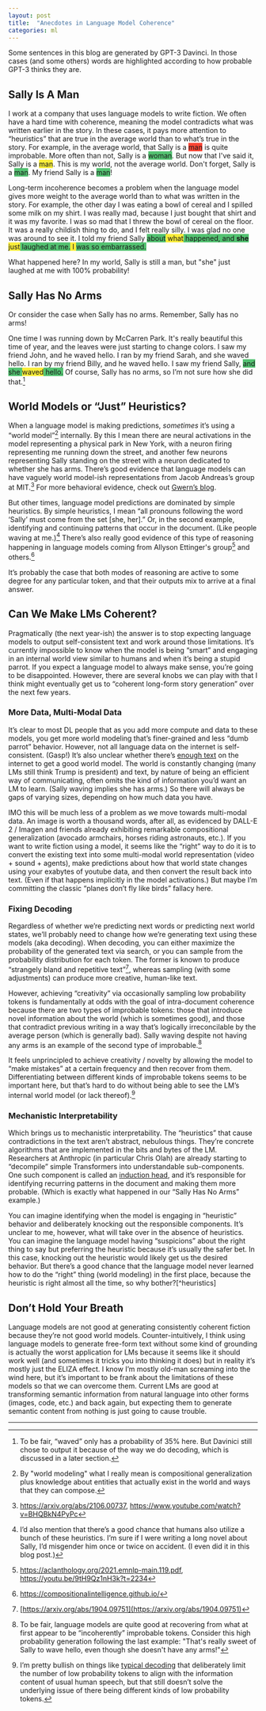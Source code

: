 ```yaml
---
layout: post
title:  "Anecdotes in Language Model Coherence"
categories: ml
---
```

<style>
.green {
  background-color: #53c271
}
.yellow {
  background-color: #faed39
}
.red {
  background-color: #fa4534
}
</style>
Some sentences in this blog are generated by GPT-3 Davinci. In those cases (and some others) words are highlighted according to how probable GPT-3 thinks they are.

## Sally Is A Man

I work at a company that uses language models to write fiction. We often have a hard time with coherence, meaning the model contradicts what was written earlier in the story. In these cases, it pays more attention to “heuristics” that are true in the average world than to what’s true in the story. For example, in the average world, that Sally is a <span class="red">man</span> is quite improbable. More often than not, Sally is a <span class="green">woman</span>. But now that I've said it, Sally is a <span class="yellow">man</span>. This is my world, not the average world. Don't forget, Sally is a <span class="green">man</span>. My friend Sally is a <span class="green">man</span>!

Long-term incoherence becomes a problem when the language model gives more weight to the average world than to what was written in the story. For example, the other day I was eating a bowl of cereal and I spilled some milk on my shirt. I was really mad, because I just bought that shirt and it was my favorite. I was so mad that I threw the bowl of cereal on the floor. It was a really childish thing to do, and I felt really silly. I was glad no one was around to see it. I told my friend Sally <span class="green">about</span><span class="yellow"> what</span><span class="green"> happened, and **she** </span><span class="yellow">just</span><span class="green"> laughed at me.</span><span class="yellow"> I </span><span class="green"> was so embarrassed.</span>

What happened here? In my world, Sally is still a man, but "she" just laughed at me with 100% probability!

## Sally Has No Arms

Or consider the case when Sally has no arms. Remember, Sally has no arms!

One time I was running down by McCarren Park. It's really beautiful this time of year, and the leaves were just starting to change colors. I saw my friend John, and he waved hello. I ran by my friend Sarah, and she waved hello. I ran by my friend Billy, and he waved hello. I saw my friend Sally, <span class="green">and she </span><span class="yellow">waved</span><span class="green"> hello.</span> Of course, Sally has no arms, so I’m not sure how she did that.[^1]

## World Models or “Just” Heuristics?

When a language model is making predictions, *sometimes* it’s using a “world model”[^world] internally. By this I mean there are neural activations in the model representing a physical park in New York, with a neuron firing representing me running down the street, and another few neurons representing Sally standing on the street with a neuron dedicated to whether she has arms. There’s good evidence that language models can have vaguely world model-ish representations from Jacob Andreas’s group at MIT.[^Andreas] For more behavioral evidence, check out [Gwern’s blog](https://www.gwern.net/GPT-3-nonfiction).

But other times, language model predictions are dominated by simple heuristics. By simple heuristics, I mean “all pronouns following the word ‘Sally’ must come from the set [she, her].” Or, in the second example, identifying and continuing patterns that occur in the document. (Like people waving at me.)[^4] There’s also really good evidence of this type of reasoning happening in language models coming from Allyson Ettinger's group[^Ettinger] and others.[^composition]

It’s probably the case that both modes of reasoning are active to some degree for any particular token, and that their outputs mix to arrive at a final answer.

## Can We Make LMs Coherent?

Pragmatically (the next year-ish) the answer is to stop expecting language models to output self-consistent text and work around those limitations. It’s currently impossible to know when the model is being “smart” and engaging in an internal world view similar to humans and when it’s being a stupid parrot. If you expect a language model to always make sense, you’re going to be disappointed. However, there are several knobs we can play with that I think might eventually get us to “coherent long-form story generation” over the next few years.

### More Data, Multi-Modal Data

It’s clear to most DL people that as you add more compute and data to these models, you get more world modeling that’s finer-grained and less “dumb parrot” behavior. However, not all language data on the internet is self-consistent. (Gasp!) It’s also unclear whether there’s [enough text](https://jacobbuckman.com/2022-06-14-an-actually-good-argument-against-naive-ai-scaling/) on the internet to get a good world model. The world is constantly changing (many LMs still think Trump is president) and text, by nature of being an efficient way of communicating, often omits the kind of information you’d want an LM to learn. (Sally waving implies she has arms.) So there will always be gaps of varying sizes, depending on how much data you have.

IMO this will be much less of a problem as we move towards multi-modal data. An image is worth a thousand words, after all, as evidenced by DALL-E 2 / Imagen and friends already exhibiting remarkable compositional generalization (avocado armchairs, horses riding astronauts, etc.). If you want to write fiction using a model, it seems like the “right” way to do it is to convert the existing text into some multi-modal world representation (video + sound + agents), make predictions about how that world state changes using your exabytes of youtube data, and then convert the result back into text. (Even if that happens implicitly in the model activations.) But maybe I’m committing the classic “planes don’t fly like birds” fallacy here.

### Fixing Decoding

Regardless of whether we’re predicting next words or predicting next world states, we’ll probably need to change how we’re generating text using these models (aka decoding). When decoding, you can either maximize the probability of the generated text via search, or you can sample from the probability distribution for each token. The former is known to produce “strangely bland and repetitive text”[^2], whereas sampling (with some adjustments) can produce more creative, human-like text.

However, achieving “creativity” via occasionally sampling low probability tokens is fundamentally at odds with the goal of intra-document coherence because there are two types of improbable tokens: those that introduce novel information about the world (which is sometimes good), and those that contradict previous writing in a way that’s logically irreconcilable by the average person (which is generally bad). Sally waving despite not having any arms is an example of the second type of improbable.[^6]

It feels unprincipled to achieve creativity / novelty by allowing the model to “make mistakes” at a certain frequency and then recover from them. Differentiating between different kinds of improbable tokens seems to be important here, but that’s hard to do without being able to see the LM’s internal world model (or lack thereof).[^7]

### Mechanistic Interpretability

Which brings us to mechanistic interpretability. The “heuristics” that cause contradictions in the text aren’t abstract, nebulous things. They’re concrete algorithms that are implemented in the bits and bytes of the LM. Researchers at Anthropic (in particular Chris Olah) are already starting to “decompile” simple Transformers into understandable sub-components. One such component is called an [induction head](https://transformer-circuits.pub/2022/in-context-learning-and-induction-heads/index.html), and it’s responsible for identifying recurring patterns in the document and making them more probable. (Which is exactly what happened in our “Sally Has No Arms” example.)

You can imagine identifying when the model is engaging in “heuristic” behavior and deliberately knocking out the responsible components. It’s unclear to me, however, what will take over in the absence of heuristics. You can imagine the language model having “suspicions” about the right thing to say but preferring the heuristic because it’s usually the safer bet. In this case, knocking out the heuristic would likely get us the desired behavior. But there’s a good chance that the language model never learned how to do the “right” thing (world modeling) in the first place, because the heuristic is right almost all the time, so why bother?[^heuristics]


## Don’t Hold Your Breath

Language models are not good at generating consistently coherent fiction because they’re not good world models. Counter-intuitively, I think using language models to generate free-form text without some kind of grounding is actually the worst application for LMs because it seems like it should work well (and sometimes it tricks you into thinking it does) but in reality it’s mostly just the ELIZA effect. I know I’m mostly old-man screaming into the wind here, but it’s important to be frank about the limitations of these models so that we can overcome them. Current LMs are good at transforming semantic information from natural language into other forms (images, code, etc.) and back again, but expecting them to generate semantic content from nothing is just going to cause trouble.

--------

[^world]: By "world modeling" what I really mean is compositional generalization plus knowledge about entities that actually exist in the world and ways that they can compose.

[^Andreas]: https://arxiv.org/abs/2106.00737, https://www.youtube.com/watch?v=BHQBkN4PyPc

[^Ettinger]: https://aclanthology.org/2021.emnlp-main.119.pdf, https://youtu.be/9tH9Qz1nH3k?t=2234

[^composition]: https://compositionalintelligence.github.io/

[^1]: To be fair, “waved” only has a probability of 35% here. But Davinici still chose to output it because of the way we do decoding, which is discussed in a later section.

[^2]: [https://arxiv.org/abs/1904.09751](https://arxiv.org/abs/1904.09751)

[^4]: I’d also mention that there’s a good chance that humans also utilize a bunch of these heuristics. I’m sure if I were writing a long novel about Sally, I’d misgender him once or twice on accident. (I even did it in this blog post.)

[^6]: To be fair, language models are quite good at recovering from what at first appear to be “incoherently” improbable tokens. Consider this high probability generation following the last example: "That's really sweet of Sally to wave hello, even though she doesn't have any arms!"
> 

[^7]: I’m pretty bullish on things like [typical decoding](https://arxiv.org/abs/2202.00666) that deliberately limit the number of low probability tokens to align with the information content of usual human speech, but that still doesn’t solve the underlying issue of there being different kinds of low probability tokens.

[^8]: In that case, it would be interesting to see what happens when we start identifying certain undesirable heuristics during LM training and aggressively knocking them out as they arise. We could also imagine augmenting text data to avoid certain known bad heuristics.

